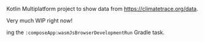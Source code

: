 Kotlin Multiplatform project to show data from https://climatetrace.org/data.

Very much WIP right now!

ing the `:composeApp:wasmJsBrowserDevelopmentRun` Gradle task.